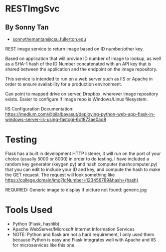 # RESTImgSvc
## By Sonny Tan
- sonnythemantan@csu.fullerton.edu

REST image service to return image based on ID number/other key.

Based on application that will provide ID number of image to lookup, as well as a SHA-1 hash of the ID Number concatenated with an API key that is shared between the application and the endpoint on the image repository.

This service is intended to run on a web server such as IIS or Apache in order to ensure availability for a production environment. 

Can point to mapped drive on server, Dropbox, wherever image repository exists. Easier to configure if image repo is Windows/Linux filesystem.

IIS Configuration Documentation: https://medium.com/@bilalbayasut/deploying-python-web-app-flask-in-windows-server-iis-using-fastcgi-6c1873ae0ad8

# Testing
Flask has a built in development HTTP listener, it will run on the port of your choice (usually 5000 or 8000) in order to do testing. I have included a random key generator (keygen.py) and hash computer (hashcomputer.py) that you can edit to include your ID and key, and compute the hash to make the GET request.
The request will look something like https://college.domain/img?IdNumber=123456789&hash={hash}

REQUIRED: Generic image to display if picture not found: generic.jpg


# Tools Used
- Python (Flask, hashlib)
- Apache WebServer/Microsoft Internet Information Services
- NOTE: Python and flask are not a hard requirement, I only used them because Python is easy and Flask integrates well with Apache and IIS for microservices like this one. 
